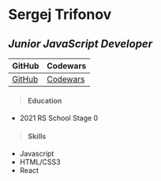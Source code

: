 # Sergej Trifonov
## _Junior JavaScript Developer_

| GitHub    | Codewars      |
|------------|-------------|
| [GitHub](https://outrullers.github.io) | [Codewars](https://www.codewars.com/users/outrullers) |

>#### **Education**
* 2021 RS School Stage 0 

>#### **Skills**
* Javascript
* HTML/CSS3
* React